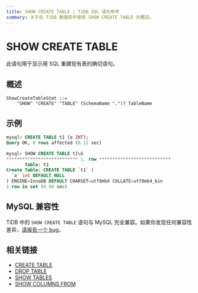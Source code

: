 ```yaml
---
title: SHOW CREATE TABLE | TiDB SQL 语句参考
summary: 关于在 TiDB 数据库中使用 SHOW CREATE TABLE 的概述。
---
```


# SHOW CREATE TABLE

此语句用于显示用 SQL 重建现有表的确切语句。

## 概述

```ebnf+diagram
ShowCreateTableStmt ::=
    "SHOW" "CREATE" "TABLE" (SchemaName ".")? TableName
```

## 示例

```sql
mysql> CREATE TABLE t1 (a INT);
Query OK, 0 rows affected (0.12 sec)

mysql> SHOW CREATE TABLE t1\G
*************************** 1. row ***************************
       Table: t1
Create Table: CREATE TABLE `t1` (
  `a` int DEFAULT NULL
) ENGINE=InnoDB DEFAULT CHARSET=utf8mb4 COLLATE=utf8mb4_bin
1 row in set (0.00 sec)
```

## MySQL 兼容性

TiDB 中的 `SHOW CREATE TABLE` 语句与 MySQL 完全兼容。如果你发现任何兼容性差异，[请报告一个 bug](https://docs.pingcap.com/tidb/stable/support)。

## 相关链接

* [CREATE TABLE](/sql-statements/sql-statement-create-table.md)
* [DROP TABLE](/sql-statements/sql-statement-drop-table.md)
* [SHOW TABLES](/sql-statements/sql-statement-show-tables.md)
* [SHOW COLUMNS FROM](/sql-statements/sql-statement-show-columns-from.md)